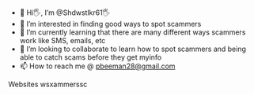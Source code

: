 - 👋 Hi🖐, I’m @Shdwstlkr61🖐
- 👀 I’m interested in finding good ways to spot scammers
- 🌱 I’m currently learning that there are many different ways scammers work like SMS, emails, etc
- 💞️ I’m looking to collaborate to learn how to spot scammers and being able to catch scams before they get myinfo
- 📫 How to reach me @ pbeeman28@gmail.com 

<!---
Shdwstlkr61/Shdwstlkr61 is a ✨ special ✨ repository because its `README.md` (this file) appears on your GitHub profile.
You can click the Preview link to take a look at your changes.
--->
Websites wsxammerssc

